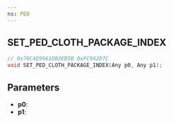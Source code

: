 ```yaml
---
ns: PED
---
```

## SET_PED_CLOTH_PACKAGE_INDEX

```c
// 0x78C4E9961DB3EB5B 0xFC942D7C
void SET_PED_CLOTH_PACKAGE_INDEX(Any p0, Any p1);
```

## Parameters
* **p0**:
* **p1**:
